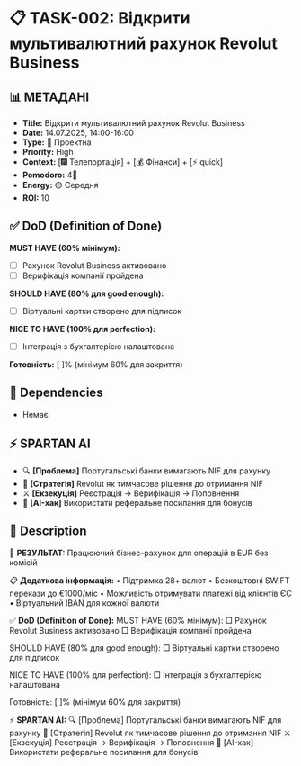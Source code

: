 # 📋 TASK-002: Відкрити мультивалютний рахунок Revolut Business

## 📊 МЕТАДАНІ
- **Title:** Відкрити мультивалютний рахунок Revolut Business
- **Date:** 14.07.2025, 14:00-16:00
- **Type:** 🚀 Проектна
- **Priority:** High
- **Context:** [🎆 Телепортація] + [💰 Фінанси] + [⚡ quick]
- **Pomodoro:** 4🍅
- **Energy:** 🟡 Середня
- **ROI:** 10

## ✅ DoD (Definition of Done)
**MUST HAVE (60% мінімум):**
- [ ] Рахунок Revolut Business активовано
- [ ] Верифікація компанії пройдена

**SHOULD HAVE (80% для good enough):**
- [ ] Віртуальні картки створено для підписок

**NICE TO HAVE (100% для perfection):**
- [ ] Інтеграція з бухгалтерією налаштована

**Готовність:** [  ]% (мінімум 60% для закриття)

## 🔗 Dependencies
- Немає

## ⚡ SPARTAN AI
- 🔍 **[Проблема]** Португальські банки вимагають NIF для рахунку
- 🎯 **[Стратегія]** Revolut як тимчасове рішення до отримання NIF
- ⚔️ **[Екзекуція]** Реєстрація → Верифікація → Поповнення
- 🚀 **[AI-хак]** Використати реферальне посилання для бонусів

## 📝 Description
🎯 **РЕЗУЛЬТАТ:** Працюючий бізнес-рахунок для операцій в EUR без комісій

📋 **Додаткова інформація:**
• Підтримка 28+ валют
• Безкоштовні SWIFT перекази до €1000/міс
• Можливість отримувати платежі від клієнтів ЄС
• Віртуальний IBAN для кожної валюти

✅ **DoD (Definition of Done):**
MUST HAVE (60% мінімум):
□ Рахунок Revolut Business активовано
□ Верифікація компанії пройдена

SHOULD HAVE (80% для good enough):
□ Віртуальні картки створено для підписок

NICE TO HAVE (100% для perfection):
□ Інтеграція з бухгалтерією налаштована

Готовність: [  ]% (мінімум 60% для закриття)

⚡ **SPARTAN AI:**
🔍 [Проблема] Португальські банки вимагають NIF для рахунку
🎯 [Стратегія] Revolut як тимчасове рішення до отримання NIF
⚔️ [Екзекуція] Реєстрація → Верифікація → Поповнення
🚀 [AI-хак] Використати реферальне посилання для бонусів